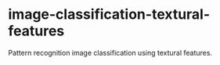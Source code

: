# image-classification-textural-features
Pattern recognition image classification using textural features. 
